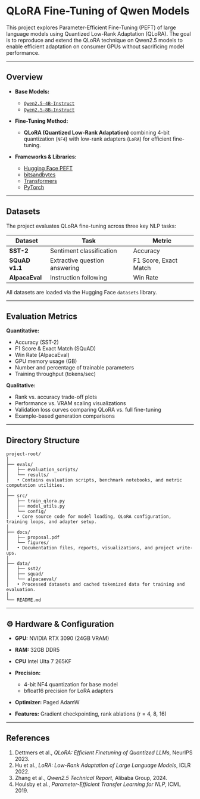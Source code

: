 

# QLoRA Fine-Tuning of Qwen Models

This project explores Parameter-Efficient Fine-Tuning (PEFT) of large language models using Quantized Low-Rank Adaptation (QLoRA). The goal is to reproduce and extend the QLoRA technique on Qwen2.5 models to enable efficient adaptation on consumer GPUs without sacrificing model performance.

---

## Overview

* **Base Models:**

  * [`Qwen2.5-4B-Instruct`](https://huggingface.co/Qwen/Qwen2.5-4B-Instruct)
  * [`Qwen2.5-8B-Instruct`](https://huggingface.co/Qwen/Qwen2.5-8B-Instruct)

* **Fine-Tuning Method:**

  * **QLoRA (Quantized Low-Rank Adaptation)** combining 4-bit quantization (`NF4`) with low-rank adapters (`LoRA`) for efficient fine-tuning.

* **Frameworks & Libraries:**

  * [Hugging Face PEFT](https://github.com/huggingface/peft)
  * [bitsandbytes](https://github.com/TimDettmers/bitsandbytes)
  * [Transformers](https://huggingface.co/docs/transformers)
  * [PyTorch](https://pytorch.org/)

---

## Datasets

The project evaluates QLoRA fine-tuning across three key NLP tasks:

| Dataset        | Task                          | Metric                |
| -------------- | ----------------------------- | --------------------- |
| **SST-2**      | Sentiment classification      | Accuracy              |
| **SQuAD v1.1** | Extractive question answering | F1 Score, Exact Match |
| **AlpacaEval** | Instruction following         | Win Rate              |

All datasets are loaded via the Hugging Face `datasets` library.

---

## Evaluation Metrics

**Quantitative:**

* Accuracy (SST-2)
* F1 Score & Exact Match (SQuAD)
* Win Rate (AlpacaEval)
* GPU memory usage (GB)
* Number and percentage of trainable parameters
* Training throughput (tokens/sec)

**Qualitative:**

* Rank vs. accuracy trade-off plots
* Performance vs. VRAM scaling visualizations
* Validation loss curves comparing QLoRA vs. full fine-tuning
* Example-based generation comparisons

---

## Directory Structure

```
project-root/
│
├── evals/
│   ├── evaluation_scripts/
│   └── results/
│   • Contains evaluation scripts, benchmark notebooks, and metric computation utilities.
│
├── src/
│   ├── train_qlora.py
│   ├── model_utils.py
│   └── config/
│   • Core source code for model loading, QLoRA configuration, training loops, and adapter setup.
│
├── docs/
│   ├── proposal.pdf
│   └── figures/
│   • Documentation files, reports, visualizations, and project write-ups.
│
├── data/
│   ├── sst2/
│   ├── squad/
│   └── alpacaeval/
│   • Processed datasets and cached tokenized data for training and evaluation.
│
└── README.md
```

---

## ⚙️ Hardware & Configuration

* **GPU:** NVIDIA RTX 3090 (24GB VRAM)
* **RAM:** 32GB DDR5
* **CPU** Intel Ulta 7 265KF

* **Precision:**
  * 4-bit NF4 quantization for base model
  * bfloat16 precision for LoRA adapters
* **Optimizer:** Paged AdamW
* **Features:** Gradient checkpointing, rank ablations (r = 4, 8, 16)

---

## References

1. Dettmers et al., *QLoRA: Efficient Finetuning of Quantized LLMs*, NeurIPS 2023.
2. Hu et al., *LoRA: Low-Rank Adaptation of Large Language Models*, ICLR 2022.
3. Zhang et al., *Qwen2.5 Technical Report*, Alibaba Group, 2024.
4. Houlsby et al., *Parameter-Efficient Transfer Learning for NLP*, ICML 2019.
